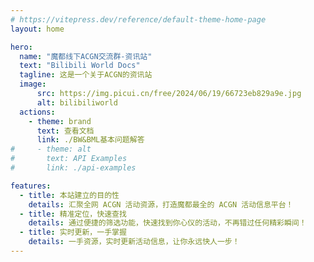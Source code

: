 ```yaml
---
# https://vitepress.dev/reference/default-theme-home-page
layout: home

hero:
  name: "魔都线下ACGN交流群-资讯站"
  text: "Bilibili World Docs"
  tagline: 这是一个关于ACGN的资讯站
  image:
      src: https://img.picui.cn/free/2024/06/19/66723eb829a9e.jpg
      alt: bilibiliworld
  actions:
    - theme: brand
      text: 查看文档
      link: ./BW&BML基本问题解答
#     - theme: alt
#       text: API Examples
#       link: ./api-examples

features:
  - title: 本站建立的目的性
    details: 汇聚全网 ACGN 活动资源，打造魔都最全的 ACGN 活动信息平台！
  - title: 精准定位，快速查找
    details: 通过便捷的筛选功能，快速找到你心仪的活动，不再错过任何精彩瞬间！
  - title: 实时更新，一手掌握
    details: 一手资源，实时更新活动信息，让你永远快人一步！
---
```


